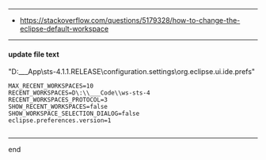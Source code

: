 
---

- https://stackoverflow.com/questions/5179328/how-to-change-the-eclipse-default-workspace

---

#### update file text

"D:\___App\sts-4.1.1.RELEASE\configuration\.settings\org.eclipse.ui.ide.prefs"

```text
MAX_RECENT_WORKSPACES=10
RECENT_WORKSPACES=D\:\\___Code\\ws-sts-4
RECENT_WORKSPACES_PROTOCOL=3
SHOW_RECENT_WORKSPACES=false
SHOW_WORKSPACE_SELECTION_DIALOG=false
eclipse.preferences.version=1


```

---
end